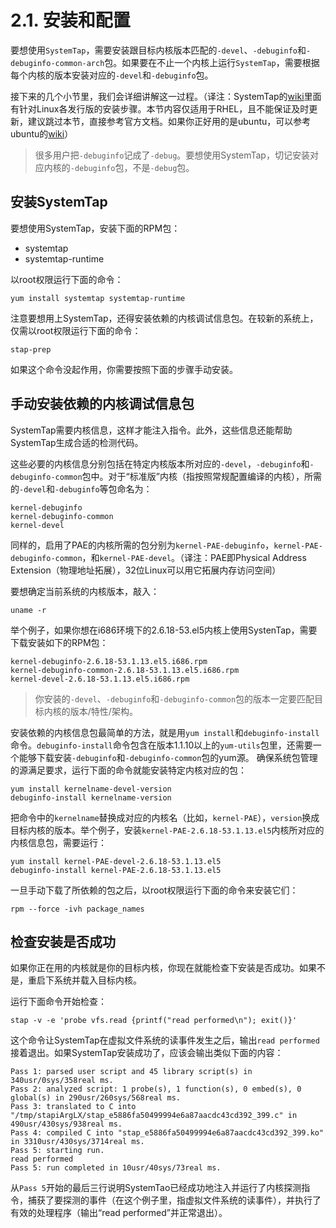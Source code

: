 # 2.1. 安装和配置

要想使用`SystemTap`，需要安装跟目标内核版本匹配的`-devel`、`-debuginfo`和`-debuginfo-common-arch`包。如果要在不止一个内核上运行`SystemTap`，需要根据每个内核的版本安装对应的`-devel`和`-debuginfo`包。

接下来的几个小节里，我们会详细讲解这一过程。（译注：SystemTap的[wiki](https://sourceware.org/systemtap/wiki/)里面有针对Linux各发行版的安装步骤。本节内容仅适用于RHEL，且不能保证及时更新，建议跳过本节，直接参考官方文档。如果你正好用的是ubuntu，可以参考ubuntu的[wiki](https://wiki.ubuntu.com/Kernel/Systemtap)）

> 很多用户把`-debuginfo`记成了`-debug`。要想使用SystemTap，切记安装对应内核的`-debuginfo`包，不是`-debug`包。

## 安装SystemTap

要想使用SystemTap，安装下面的RPM包：

* systemtap
* systemtap-runtime

以root权限运行下面的命令：

```
yum install systemtap systemtap-runtime
```

注意要想用上SystemTap，还得安装依赖的内核调试信息包。在较新的系统上，仅需以root权限运行下面的命令：

```
stap-prep
```

如果这个命令没起作用，你需要按照下面的步骤手动安装。

## 手动安装依赖的内核调试信息包

SystemTap需要内核信息，这样才能注入指令。此外，这些信息还能帮助SystemTap生成合适的检测代码。

这些必要的内核信息分别包括在特定内核版本所对应的`-devel`，`-debuginfo`和`-debuginfo-common`包中。对于“标准版”内核（指按照常规配置编译的内核），所需的`-devel`和`-debuginfo`等包命名为：

```
kernel-debuginfo
kernel-debuginfo-common
kernel-devel
```

同样的，启用了PAE的内核所需的包分别为`kernel-PAE-debuginfo`，`kernel-PAE-debuginfo-common`，和`kernel-PAE-devel`。（译注：PAE即Physical Address Extension（物理地址拓展），32位Linux可以用它拓展内存访问空间）

要想确定当前系统的内核版本，敲入：
```
uname -r
```

举个例子，如果你想在i686环境下的2.6.18-53.el5内核上使用SystenTap，需要下载安装如下的RPM包：

```
kernel-debuginfo-2.6.18-53.1.13.el5.i686.rpm
kernel-debuginfo-common-2.6.18-53.1.13.el5.i686.rpm
kernel-devel-2.6.18-53.1.13.el5.i686.rpm
```

> 你安装的`-devel`、`-debuginfo`和`-debuginfo-common`包的版本一定要匹配目标内核的版本/特性/架构。

安装依赖的内核信息包最简单的方法，就是用`yum install`和`debuginfo-install`命令。`debuginfo-install`命令包含在版本1.1.10以上的`yum-utils`包里，还需要一个能够下载安装`-debuginfo`和`-debuginfo-common`包的yum源。
确保系统包管理的源满足要求，运行下面的命令就能安装特定内核对应的包：

```
yum install kernelname-devel-version
debuginfo-install kernelname-version
```

把命令中的`kernelname`替换成对应的内核名（比如，`kernel-PAE`），`version`换成目标内核的版本。举个例子，安装`kernel-PAE-2.6.18-53.1.13.el5`内核所对应的内核信息包，需要运行：

```
yum install kernel-PAE-devel-2.6.18-53.1.13.el5
debuginfo-install kernel-PAE-2.6.18-53.1.13.el5
```

一旦手动下载了所依赖的包之后，以root权限运行下面的命令来安装它们：

```
rpm --force -ivh package_names
```

## 检查安装是否成功

如果你正在用的内核就是你的目标内核，你现在就能检查下安装是否成功。如果不是，重启下系统并载入目标内核。

运行下面命令开始检查：

```
stap -v -e 'probe vfs.read {printf("read performed\n"); exit()}'
```

这个命令让SystemTap在虚拟文件系统的读事件发生之后，输出`read performed`接着退出。如果SystemTap安装成功了，应该会输出类似下面的内容：

```
Pass 1: parsed user script and 45 library script(s) in 340usr/0sys/358real ms.
Pass 2: analyzed script: 1 probe(s), 1 function(s), 0 embed(s), 0 global(s) in 290usr/260sys/568real ms.
Pass 3: translated to C into "/tmp/stapiArgLX/stap_e5886fa50499994e6a87aacdc43cd392_399.c" in 490usr/430sys/938real ms.
Pass 4: compiled C into "stap_e5886fa50499994e6a87aacdc43cd392_399.ko" in 3310usr/430sys/3714real ms.
Pass 5: starting run.
read performed
Pass 5: run completed in 10usr/40sys/73real ms.
```

从`Pass 5`开始的最后三行说明SystemTao已经成功地注入并运行了内核探测指令，捕获了要探测的事件（在这个例子里，指虚拟文件系统的读事件），并执行了有效的处理程序（输出“read performed”并正常退出）。
